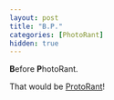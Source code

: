 ```yaml
---
layout: post
title: "B.P."
categories: [PhotoRant]
hidden: true
---
```

<b>B</b>efore <b>P</b>hotoRant.

That would be <a href="https://www.botzilla.com/blog/archives/cat_protorant.html">ProtoRant</a>!
